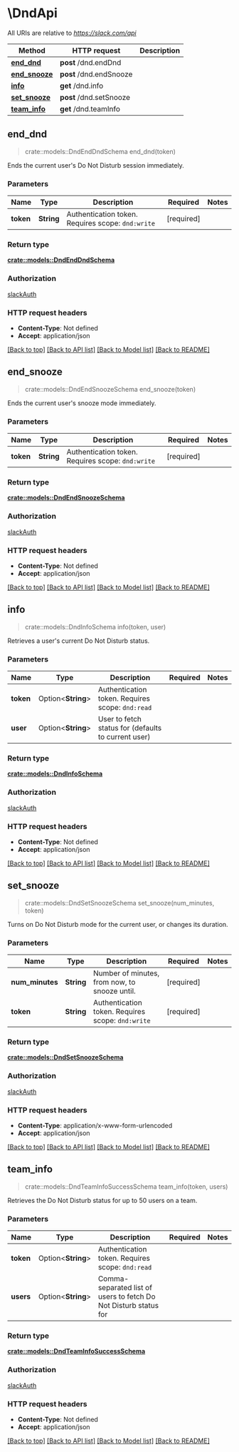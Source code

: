 # \DndApi

All URIs are relative to *https://slack.com/api*

Method | HTTP request | Description
------------- | ------------- | -------------
[**end_dnd**](DndApi.md#end_dnd) | **post** /dnd.endDnd | 
[**end_snooze**](DndApi.md#end_snooze) | **post** /dnd.endSnooze | 
[**info**](DndApi.md#info) | **get** /dnd.info | 
[**set_snooze**](DndApi.md#set_snooze) | **post** /dnd.setSnooze | 
[**team_info**](DndApi.md#team_info) | **get** /dnd.teamInfo | 



## end_dnd

> crate::models::DndEndDndSchema end_dnd(token)


Ends the current user's Do Not Disturb session immediately.

### Parameters


Name | Type | Description  | Required | Notes
------------- | ------------- | ------------- | ------------- | -------------
**token** | **String** | Authentication token. Requires scope: `dnd:write` | [required] |

### Return type

[**crate::models::DndEndDndSchema**](dnd_endDnd_schema.md)

### Authorization

[slackAuth](../README.md#slackAuth)

### HTTP request headers

- **Content-Type**: Not defined
- **Accept**: application/json

[[Back to top]](#) [[Back to API list]](../README.md#documentation-for-api-endpoints) [[Back to Model list]](../README.md#documentation-for-models) [[Back to README]](../README.md)


## end_snooze

> crate::models::DndEndSnoozeSchema end_snooze(token)


Ends the current user's snooze mode immediately.

### Parameters


Name | Type | Description  | Required | Notes
------------- | ------------- | ------------- | ------------- | -------------
**token** | **String** | Authentication token. Requires scope: `dnd:write` | [required] |

### Return type

[**crate::models::DndEndSnoozeSchema**](dnd_endSnooze_schema.md)

### Authorization

[slackAuth](../README.md#slackAuth)

### HTTP request headers

- **Content-Type**: Not defined
- **Accept**: application/json

[[Back to top]](#) [[Back to API list]](../README.md#documentation-for-api-endpoints) [[Back to Model list]](../README.md#documentation-for-models) [[Back to README]](../README.md)


## info

> crate::models::DndInfoSchema info(token, user)


Retrieves a user's current Do Not Disturb status.

### Parameters


Name | Type | Description  | Required | Notes
------------- | ------------- | ------------- | ------------- | -------------
**token** | Option<**String**> | Authentication token. Requires scope: `dnd:read` |  |
**user** | Option<**String**> | User to fetch status for (defaults to current user) |  |

### Return type

[**crate::models::DndInfoSchema**](dnd_info_schema.md)

### Authorization

[slackAuth](../README.md#slackAuth)

### HTTP request headers

- **Content-Type**: Not defined
- **Accept**: application/json

[[Back to top]](#) [[Back to API list]](../README.md#documentation-for-api-endpoints) [[Back to Model list]](../README.md#documentation-for-models) [[Back to README]](../README.md)


## set_snooze

> crate::models::DndSetSnoozeSchema set_snooze(num_minutes, token)


Turns on Do Not Disturb mode for the current user, or changes its duration.

### Parameters


Name | Type | Description  | Required | Notes
------------- | ------------- | ------------- | ------------- | -------------
**num_minutes** | **String** | Number of minutes, from now, to snooze until. | [required] |
**token** | **String** | Authentication token. Requires scope: `dnd:write` | [required] |

### Return type

[**crate::models::DndSetSnoozeSchema**](dnd_setSnooze_schema.md)

### Authorization

[slackAuth](../README.md#slackAuth)

### HTTP request headers

- **Content-Type**: application/x-www-form-urlencoded
- **Accept**: application/json

[[Back to top]](#) [[Back to API list]](../README.md#documentation-for-api-endpoints) [[Back to Model list]](../README.md#documentation-for-models) [[Back to README]](../README.md)


## team_info

> crate::models::DndTeamInfoSuccessSchema team_info(token, users)


Retrieves the Do Not Disturb status for up to 50 users on a team.

### Parameters


Name | Type | Description  | Required | Notes
------------- | ------------- | ------------- | ------------- | -------------
**token** | Option<**String**> | Authentication token. Requires scope: `dnd:read` |  |
**users** | Option<**String**> | Comma-separated list of users to fetch Do Not Disturb status for |  |

### Return type

[**crate::models::DndTeamInfoSuccessSchema**](dnd_teamInfo_success_schema.md)

### Authorization

[slackAuth](../README.md#slackAuth)

### HTTP request headers

- **Content-Type**: Not defined
- **Accept**: application/json

[[Back to top]](#) [[Back to API list]](../README.md#documentation-for-api-endpoints) [[Back to Model list]](../README.md#documentation-for-models) [[Back to README]](../README.md)

